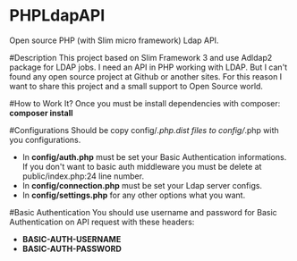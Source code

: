 # PHPLdapAPI
Open source PHP (with Slim micro framework) Ldap API.

#Description
This project based on Slim Framework 3 and use Adldap2 package for LDAP jobs. I need an API in PHP working with LDAP. But I can't found any open source project at Github or another sites.
For this reason I want to share this project and a small support to Open Source world. 


#How to Work It?
Once you must be install dependencies with composer:
**composer install**

#Configurations
Should be copy config/*.php.dist files to config/*.php with you configurations.

- In **config/auth.php** must be set your Basic Authentication informations. If you don't want to basic auth middleware you must be delete at public/index.php:24 line number.
- In **config/connection.php** must be set your Ldap server configs.
- In **config/settings.php** for any other options what you want.

#Basic Authentication
You should use username and password for Basic Authentication on API request with these headers:
- **BASIC-AUTH-USERNAME**
- **BASIC-AUTH-PASSWORD**

